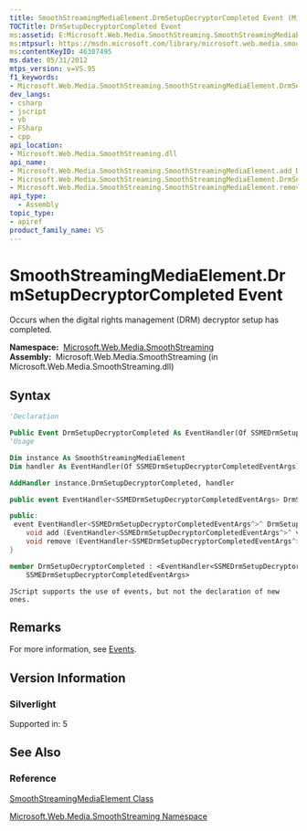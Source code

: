 ```yaml
---
title: SmoothStreamingMediaElement.DrmSetupDecryptorCompleted Event (Microsoft.Web.Media.SmoothStreaming)
TOCTitle: DrmSetupDecryptorCompleted Event
ms:assetid: E:Microsoft.Web.Media.SmoothStreaming.SmoothStreamingMediaElement.DrmSetupDecryptorCompleted
ms:mtpsurl: https://msdn.microsoft.com/library/microsoft.web.media.smoothstreaming.smoothstreamingmediaelement.drmsetupdecryptorcompleted(v=VS.95)
ms:contentKeyID: 46307495
ms.date: 05/31/2012
mtps_version: v=VS.95
f1_keywords:
- Microsoft.Web.Media.SmoothStreaming.SmoothStreamingMediaElement.DrmSetupDecryptorCompleted
dev_langs:
- csharp
- jscript
- vb
- FSharp
- cpp
api_location:
- Microsoft.Web.Media.SmoothStreaming.dll
api_name:
- Microsoft.Web.Media.SmoothStreaming.SmoothStreamingMediaElement.add_DrmSetupDecryptorCompleted
- Microsoft.Web.Media.SmoothStreaming.SmoothStreamingMediaElement.DrmSetupDecryptorCompleted
- Microsoft.Web.Media.SmoothStreaming.SmoothStreamingMediaElement.remove_DrmSetupDecryptorCompleted
api_type:
  - Assembly
topic_type:
- apiref
product_family_name: VS
---
```


# SmoothStreamingMediaElement.DrmSetupDecryptorCompleted Event

Occurs when the digital rights management (DRM) decryptor setup has completed.

**Namespace:**  [Microsoft.Web.Media.SmoothStreaming](microsoft-web-media-smoothstreaming-namespace_1.md)  
**Assembly:**  Microsoft.Web.Media.SmoothStreaming (in Microsoft.Web.Media.SmoothStreaming.dll)

## Syntax

```vb
'Declaration

Public Event DrmSetupDecryptorCompleted As EventHandler(Of SSMEDrmSetupDecryptorCompletedEventArgs)
'Usage

Dim instance As SmoothStreamingMediaElement
Dim handler As EventHandler(Of SSMEDrmSetupDecryptorCompletedEventArgs)

AddHandler instance.DrmSetupDecryptorCompleted, handler
```

```csharp
public event EventHandler<SSMEDrmSetupDecryptorCompletedEventArgs> DrmSetupDecryptorCompleted
```

```cpp
public:
 event EventHandler<SSMEDrmSetupDecryptorCompletedEventArgs^>^ DrmSetupDecryptorCompleted {
    void add (EventHandler<SSMEDrmSetupDecryptorCompletedEventArgs^>^ value);
    void remove (EventHandler<SSMEDrmSetupDecryptorCompletedEventArgs^>^ value);
}
```

``` fsharp
member DrmSetupDecryptorCompleted : <EventHandler<SSMEDrmSetupDecryptorCompletedEventArgs>,
    SSMEDrmSetupDecryptorCompletedEventArgs>
```

```jscript
JScript supports the use of events, but not the declaration of new ones.
```

## Remarks

For more information, see [Events](events.md).

## Version Information

### Silverlight

Supported in: 5  

## See Also

### Reference

[SmoothStreamingMediaElement Class](smoothstreamingmediaelement-class-microsoft-web-media-smoothstreaming_1.md)

[Microsoft.Web.Media.SmoothStreaming Namespace](microsoft-web-media-smoothstreaming-namespace_1.md)

